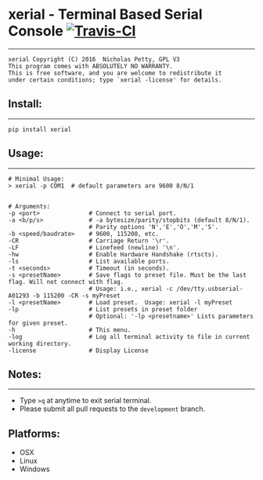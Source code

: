 
# xerial - Terminal Based Serial Console [![Travis-CI](https://travis-ci.org/nickpetty/xerial.svg?branch=master)](https://travis-ci.org/nickpetty/xerial)
------------------------------------------------------------------------

    xerial Copyright (C) 2016  Nicholas Petty, GPL V3
    This program comes with ABSOLUTELY NO WARRANTY.
    This is free software, and you are welcome to redistribute it
    under certain conditions; type `xerial -license' for details.

## Install:
------------------------------------------------------------------------
    pip install xerial

## Usage:
------------------------------------------------------------------------
    # Minimal Usage:
    > xerial -p COM1  # default parameters are 9600 8/N/1

    
    # Arguments:
    -p <port>              # Connect to serial port.
    -a <b/p/s>             # -a bytesize/parity/stopbits (default 8/N/1).
                           # Parity options 'N','E','O','M','S'.
    -b <speed/baudrate>    # 9600, 115200, etc.
    -CR                    # Carriage Return '\r'.
    -LF                    # Linefeed (newline) '\n'.
    -hw                    # Enable Hardware Handshake (rtscts).
    -ls                    # List available ports.
    -t <seconds>           # Timeout (in seconds).
    -s <presetName>        # Save flags to preset file. Must be the last flag. Will not connect with flag.
                           # Usage: i.e., xerial -c /dev/tty.usbserial-A01293 -b 115200 -CR -s myPreset
    -l <presetName>        # Load preset.  Usage: xerial -l myPreset
    -lp                    # List presets in preset folder
                           # Optional: '-lp <presetname>' Lists parameters for given preset.
    -h                     # This menu.
    -log                   # Log all terminal activity to file in current working directory.
    -license               # Display License

## Notes:
------------------------------------------------------------------------
 + Type `>q` at anytime to exit serial terminal.
 + Please submit all pull requests to the `development` branch.
 
 Platforms:
-------------------------------------------------------------------------
+ OSX
+ Linux
+ Windows